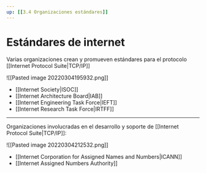 ```yaml
---
up: [[3.4 Organizaciones estándares]]
---
```

# Estándares de internet
Varias organizaciones crean y promueven estándares para el protocolo [[Internet Protocol Suite|TCP/IP]]

![[Pasted image 20220304195932.png]]

- [[Internet Society|ISOC]]
- [[Internet Architecture Board|IAB]]
- [[Internet Engineering Task Force|IEFT]]
- [[Internet Research Task Force|IRTFF]]

---
Organizaciones involucradas en el desarrollo y soporte de [[Internet Protocol Suite|TCP/IP]]:

![[Pasted image 20220304212532.png]]

- [[Internet Corporation for Assigned Names and Numbers|ICANN]]
- [[Internet Assigned Numbers Authority]]